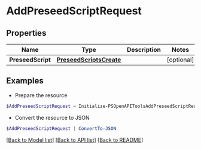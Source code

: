 # AddPreseedScriptRequest
## Properties

Name | Type | Description | Notes
------------ | ------------- | ------------- | -------------
**PreseedScript** | [**PreseedScriptsCreate**](PreseedScriptsCreate.md) |  | [optional] 

## Examples

- Prepare the resource
```powershell
$AddPreseedScriptRequest = Initialize-PSOpenAPIToolsAddPreseedScriptRequest  -PreseedScript null
```

- Convert the resource to JSON
```powershell
$AddPreseedScriptRequest | ConvertTo-JSON
```

[[Back to Model list]](../README.md#documentation-for-models) [[Back to API list]](../README.md#documentation-for-api-endpoints) [[Back to README]](../README.md)

